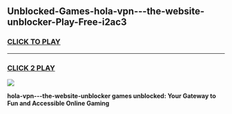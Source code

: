 
## Unblocked-Games-hola-vpn---the-website-unblocker-Play-Free-i2ac3
<h3>
<a href="https://premium76.site?title=hola-vpn---the-website-unblocker&ref=20M">CLICK TO PLAY</a></h3>
<hr>

<h3>
<a href="https://premium76.site?title=hola-vpn---the-website-unblocker&ref=20M">CLICK 2 PLAY</a>
  
</h3>

<a href="https://premium76.site?title=hola-vpn---the-website-unblocker&ref=19M"><img src="https://clearcache.store/games.png"></a>


**hola-vpn---the-website-unblocker games unblocked: Your Gateway to Fun and Accessible Online Gaming**
